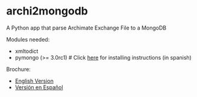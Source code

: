 # archi2mongodb
A Python app that parse Archimate Exchange File to a MongoDB

Modules needed:

 - xmltodict
 - pymongo (>= 3.0rc1) # Click [here][pymongo3] for installing instructions (in spanish)
 
 [pymongo3]:http://rafaaguilar.github.io/entradas/mongo-30-en-rhel-5/#instalando-pymongo-30rc1-python-driver-para-mongodb-30

Brochure:

- [English Version][ev]
- [Versión en Español][sv]

[sv]:http://rafaaguilar.github.io/entradas/archimate-2-mongodb/#versin-en-espaol
[ev]:http://rafaaguilar.github.io/entradas/archimate-2-mongodb/#english-version
